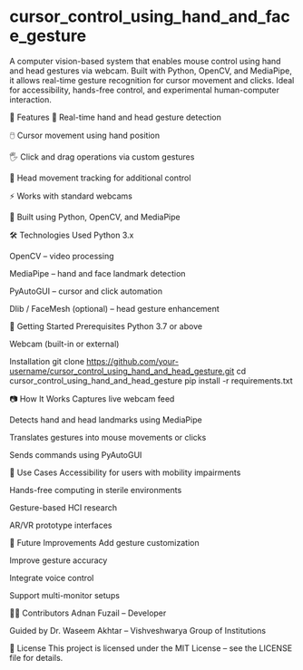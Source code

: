 # cursor_control_using_hand_and_face_gesture
A computer vision-based system that enables mouse control using hand and head gestures via webcam. Built with Python, OpenCV, and MediaPipe, it allows real-time gesture recognition for cursor movement and clicks. Ideal for accessibility, hands-free control, and experimental human-computer interaction.

📌 Features
🎯 Real-time hand and head gesture detection

🖱️ Cursor movement using hand position

🖐️ Click and drag operations via custom gestures

👤 Head movement tracking for additional control

⚡ Works with standard webcams

🧠 Built using Python, OpenCV, and MediaPipe

🛠️ Technologies Used
Python 3.x

OpenCV – video processing

MediaPipe – hand and face landmark detection

PyAutoGUI – cursor and click automation

Dlib / FaceMesh (optional) – head gesture enhancement

🚀 Getting Started
Prerequisites
Python 3.7 or above

Webcam (built-in or external)


Installation
git clone https://github.com/your-username/cursor_control_using_hand_and_head_gesture.git
cd cursor_control_using_hand_and_head_gesture
pip install -r requirements.txt


📷 How It Works
Captures live webcam feed

Detects hand and head landmarks using MediaPipe

Translates gestures into mouse movements or clicks

Sends commands using PyAutoGUI

🎯 Use Cases
Accessibility for users with mobility impairments

Hands-free computing in sterile environments

Gesture-based HCI research

AR/VR prototype interfaces

📖 Future Improvements
Add gesture customization

Improve gesture accuracy

Integrate voice control

Support multi-monitor setups

🙋‍♂️ Contributors
Adnan Fuzail – Developer

Guided by Dr. Waseem Akhtar – Vishveshwarya Group of Institutions

📄 License
This project is licensed under the MIT License – see the LICENSE file for details.
